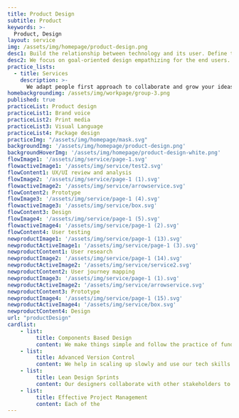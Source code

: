```yaml
---
title: Product Design
subtitle: Product
keywords: >-
  Product, Design
layout: service
img: /assets/img/homepage/product-design.png
desc1: Build the relationship between technology and its user. Define the problem statement which impact the masses and brainstorm ideas to find a solution. 
desc2: We focus on goal-oriented design empathizing for the end users. We help you to design a simplified solution with a minimalist approach to provide a seamless customer experience and greater adoption.
practice_lists:
  - title: Services
    description: >-
      We adapt people first approach to collaborate and grow your ideas into human centered products or services.
homebackgroundimg: /assets/img/workpage/group-3.png
published: true
practiceList: Product design
practiceList1: Brand voice
practiceList2: Print media
practiceList3: Visual Language
practiceList4: Package design
practiceImg: "/assets/img/homepage/mask.svg"
backgroundImg: '/assets/img/homepage/product-design.png'
backgroundHoverImg: '/assets/img/homepage/product-design-white.png'
flowImage1: '/assets/img/service/page-1.svg'
flowactiveImage1: '/assets/img/service/test2.svg'
flowContent1: UX/UI review and analysis
flowImage2: '/assets/img/service/page-1 (1).svg'
flowactiveImage2: '/assets/img/service/arrowservice.svg'
flowContent2: Prototype
flowImage3: '/assets/img/service/page-1 (4).svg'
flowactiveImage3: '/assets/img/service/box.svg'
flowContent3: Design
flowImage4: '/assets/img/service/page-1 (5).svg'
flowactiveImage4: '/assets/img/service/page-1 (2).svg'
flowContent4: User testing
newproductImage1: '/assets/img/service/page-1 (13).svg'
newproductActiveImage1: '/assets/img/service/page-1 (3).svg'
newproductContent1: User research
newproductImage2: '/assets/img/service/page-1 (14).svg'
newproductActiveImage2: '/assets/img/service/service2.svg'
newproductContent2: User journey mapping
newproductImage3: '/assets/img/service/page-1 (1).svg'
newproductActiveImage2: '/assets/img/service/arrowservice.svg'
newproductContent3: Prototype
newproductImage4: '/assets/img/service/page-1 (15).svg'
newproductActiveImage4: '/assets/img/service/box.svg'
newproductContent4: Design
url: "productDesign"
cardlist: 
    - list:
         title: Components Based Design 
         content: We make things simple and follow the practice of fundamental brick building so that the hand-off to the developers becomes seamless.
    - list:
         title: Advanced Version Control 
         content: We help in scaling up slowly and use our tech skills to version control your design releases.
    - list:
         title: Lean Design Sprints 
         content: Our designers collaborate with other stakeholders to conduct effective sprint to identify and define the stages of product development.
    - list:
         title: Effective Project Management
         content: Each of the
---
```

